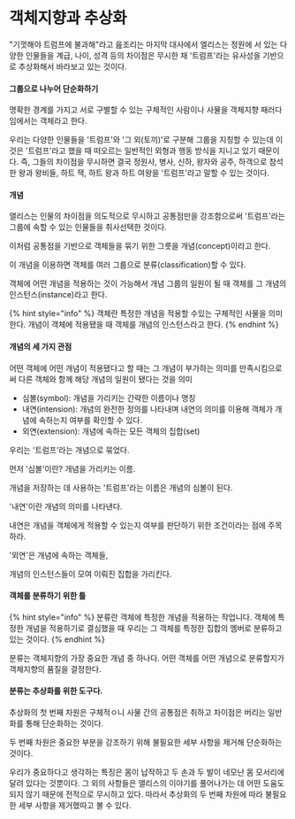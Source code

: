 # 객체지향과 추상화

"기껏해야 트럼프에 불과해"라고 읊조리는 마지막 대사에서 엘리스는 정원에 서 있는 다양한 인물들을 계급, 나이, 성격 등의 차이점은 무시한 채 '트럼프'라는 유사성을 기반으로 추상화해서 바라보고 있는 것이다.



#### 그룹으로 나누어 단순화하기

명확한 경계를 가지고 서로 구별할 수 있는 구체적인 사람이나 사물을 객체지향 패러다임에서는 객체라고 한다.



우리는 다양한 인물들을 '트럼프'와 '그 외(토끼)'로 구분해 그룹을 지칭할 수 있는데 이것은 '트럼프'라고 했을 때 떠오르는 일반적인 외형과 행동 방식을 지니고 있기 때문이다. 즉, 그들의 차이점을 무시하면 결국 정원사, 병사, 신하, 왕자와 공주, 하객으로 참석한 왕과 왕비들, 하트 잭, 하트 왕과 하트 여왕을 '트럼프'라고 말할 수 있는 것이다.



#### 개념

앨리스는 인물의 차이점을 의도적으로 무시하고 공통점만을 강조함으로써 '트럼프'라는 그룹에 속할 수 있는 인물들을 취사선택한 것이다.



이처럼 공통점을 기반으로 객체들을 묶기 위한 그릇을 개념(concept)이라고 한다.

이 개념을 이용하면 객체를 여러 그룹으로 분류(classification)할 수 있다.



객체에 어떤 개념을 적용하는 것이 가능해서 개념 그룹의 일원이 될 때 객체를 그 개념의 인스턴스(instance)라고 한다.



{% hint style="info" %}
객체란 특정한 개념을 적용할 수있는 구체적인 사물을 의미한다. 개념이 객체에 적용됐을 때 객체를 개념의 인스턴스라고 한다.
{% endhint %}



#### 개념의 세 가지 관점

어떤 객체에 어떤 개념이 적용됐다고 할 때는 그 개념이 부가하는 의미를 만족시킴으로써 다른 객체와 함께 해당 개념의 일원이 됐다는 것을 의미



* 심볼(symbol): 개념을 가리키는 간략한 이름이나 명칭
* 내연(intension): 개념의 완전한 정의를 나타내며 내연의 의미를 이용해 객체가 개념에 속하는지 여부를 확인할 수 있다.
* 외연(extension): 개념에 속하는 모든 객체의 집합(set)



우리는 '트럼프'라는 개념으로 묶었다.



먼저 '심볼'이란? 개념을 가리키는 이름.&#x20;

개념을 저장하는 데 사용하는 '트럼프'라는 이름은 개념의 심볼이 된다.



'내연'이란 개념의 의미를 나타낸다.&#x20;

내연은 개념을 객체에게 적용할 수 있는지 여부를 판단하기 위한 조건이라는 점에 주목하라.



'외연'은 개념에 속하는 객체들,&#x20;

개념의 인스턴스들이 모여 이뤄진 집합을 가리킨다.



#### 객체를 분류하기 위한 틀

{% hint style="info" %}
분류란 객체에 특정한 개념을 적용하는 작업니다. 객체에 특정한 개념을 적용하기로 결심했을 때 우리는 그 객체를 특정한 집합의 멤버로 분류하고 있는 것이다.
{% endhint %}

분류는 객체지향의 가장 중요한 개념 중 하나다. 어떤 객체를 어떤 개념으로 분류할지가 객체지향의 품질을 결정한다.



#### 분류는 추상화를 위한 도구다.

추상화의 첫 번째 차원은 구체적ㅇ니 사물 간의 공통점은 취하고 차이점은 버리는 일반화를 통해 단순화하는 것이다.



두 번째 차원은 중요한 부분을 강조하기 위해 불필요한 세부 사항을 제거해 단순화하는 것이다.



우리가 중요하다고 생각하는 특징은 몸이 납작하고 두 손과 두 발이 네모난 몸 모서리에 달려 있다는 것뿐이다. 그 외의 사항들은 앨리스의 이야기를 풀어나가는 데 어떤 도움도 되지 않기 때문에 전적으로 무시하고 있다. 따라서 추상화의 두 번째 차원에 따라 불필요한 세부 사항을 제거했따고 볼 수 있다.



